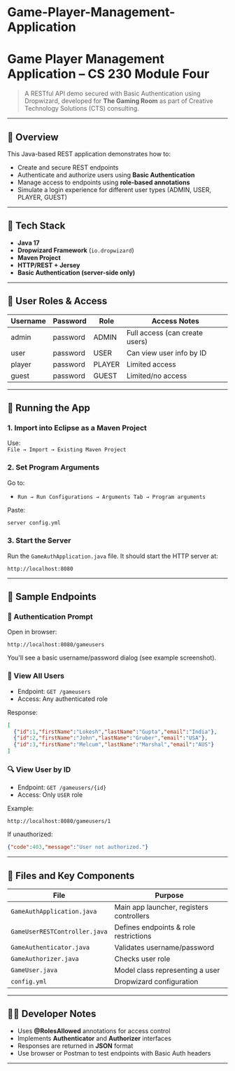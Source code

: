 # Game-Player-Management-Application


# Game Player Management Application – CS 230 Module Four

> A RESTful API demo secured with Basic Authentication using Dropwizard, developed for **The Gaming Room** as part of Creative Technology Solutions (CTS) consulting.

---

## 📜 Overview

This Java-based REST application demonstrates how to:
- Create and secure REST endpoints
- Authenticate and authorize users using **Basic Authentication**
- Manage access to endpoints using **role-based annotations**
- Simulate a login experience for different user types (ADMIN, USER, PLAYER, GUEST)

---

## 🧰 Tech Stack

- **Java 17**
- **Dropwizard Framework** (`io.dropwizard`)
- **Maven Project**
- **HTTP/REST + Jersey**
- **Basic Authentication (server-side only)**

---

## 🔐 User Roles & Access

| Username | Password  | Role    | Access Notes                              |
|----------|-----------|---------|-------------------------------------------|
| admin    | password  | ADMIN   | Full access (can create users)            |
| user     | password  | USER    | Can view user info by ID                  |
| player   | password  | PLAYER  | Limited access                            |
| guest    | password  | GUEST   | Limited/no access                         |

---

## 🧪 Running the App

### 1. **Import into Eclipse as a Maven Project**

Use:  
`File → Import → Existing Maven Project`

### 2. **Set Program Arguments**

Go to:
- `Run → Run Configurations → Arguments Tab → Program arguments`

Paste:
```bash
server config.yml
````

### 3. **Start the Server**

Run the `GameAuthApplication.java` file. It should start the HTTP server at:

```
http://localhost:8080
```

---

## 🔗 Sample Endpoints

### 🔐 Authentication Prompt

Open in browser:

```http
http://localhost:8080/gameusers
```

You'll see a basic username/password dialog (see example screenshot).

### 👤 View All Users

* Endpoint: `GET /gameusers`
* Access: Any authenticated role

Response:

```json
[
  {"id":1,"firstName":"Lokesh","lastName":"Gupta","email":"India"},
  {"id":2,"firstName":"John","lastName":"Gruber","email":"USA"},
  {"id":3,"firstName":"Melcum","lastName":"Marshal","email":"AUS"}
]
```

### 🔍 View User by ID

* Endpoint: `GET /gameusers/{id}`
* Access: Only `USER` role

Example:

```http
http://localhost:8080/gameusers/1
```

If unauthorized:

```json
{"code":403,"message":"User not authorized."}
```

---

## 🧱 Files and Key Components

| File                          | Purpose                                  |
| ----------------------------- | ---------------------------------------- |
| `GameAuthApplication.java`    | Main app launcher, registers controllers |
| `GameUserRESTController.java` | Defines endpoints & role restrictions    |
| `GameAuthenticator.java`      | Validates username/password              |
| `GameAuthorizer.java`         | Checks user role                         |
| `GameUser.java`               | Model class representing a user          |
| `config.yml`                  | Dropwizard configuration                 |

---

## 🧑‍💻 Developer Notes

* Uses **@RolesAllowed** annotations for access control
* Implements **Authenticator** and **Authorizer** interfaces
* Responses are returned in **JSON** format
* Use browser or Postman to test endpoints with Basic Auth headers

---

